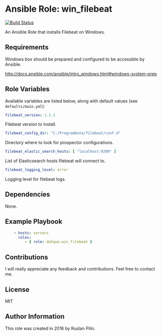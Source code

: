 Ansible Role: win_filebeat
===============================

[![Build Status](https://travis-ci.org/dohque/ansible-role-win-filebeat.svg?branch=release)](https://travis-ci.org/dohque/ansible-role-win-filebeat)

An Ansible Role that installs Filebeat on Windows.


Requirements
------------

Windows box should be prepared and configured to be accessible by Ansible.

<http://docs.ansible.com/ansible/intro_windows.html#windows-system-prep>


Role Variables
--------------

Available variables are listed below, along with default values (see `defaults/main.yml`):

```yaml
filebeat_version: 1.2.3
```

Filebeat version to install.

```yaml
filebeat_config_dir: "C:/ProgramData/filebeat/conf.d"
```

Directory where to look for prospector configurations.

```yaml
filebeat_elastic_search_hosts: [ "localhost:9200" ]
```

List of Elasticsearch hosts filebeat will connect to.

```yaml
filebeat_logging_level: error
```

Logging level for filebeat logs.

Dependencies
------------

  None.

Example Playbook
----------------

```yaml
    - hosts: servers
      roles:
         - { role: dohque.win_filebeat }
```

Contributions
-------------

I will really appreciate any feedback and contributions. Feel free to contact me.

License
-------

MIT

Author Information
------------------

This role was created in 2016 by Ruslan Pilin.
